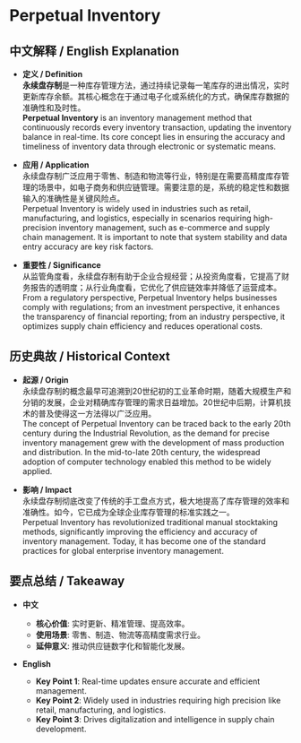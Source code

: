 # Perpetual Inventory

## 中文解释 / English Explanation

* **定义 / Definition**  
  **永续盘存制**是一种库存管理方法，通过持续记录每一笔库存的进出情况，实时更新库存余额。其核心概念在于通过电子化或系统化的方式，确保库存数据的准确性和及时性。  
  **Perpetual Inventory** is an inventory management method that continuously records every inventory transaction, updating the inventory balance in real-time. Its core concept lies in ensuring the accuracy and timeliness of inventory data through electronic or systematic means.

* **应用 / Application**  
  永续盘存制广泛应用于零售、制造和物流等行业，特别是在需要高精度库存管理的场景中，如电子商务和供应链管理。需要注意的是，系统的稳定性和数据输入的准确性是关键风险点。  
  Perpetual Inventory is widely used in industries such as retail, manufacturing, and logistics, especially in scenarios requiring high-precision inventory management, such as e-commerce and supply chain management. It is important to note that system stability and data entry accuracy are key risk factors.

* **重要性 / Significance**  
  从监管角度看，永续盘存制有助于企业合规经营；从投资角度看，它提高了财务报告的透明度；从行业角度看，它优化了供应链效率并降低了运营成本。  
  From a regulatory perspective, Perpetual Inventory helps businesses comply with regulations; from an investment perspective, it enhances the transparency of financial reporting; from an industry perspective, it optimizes supply chain efficiency and reduces operational costs.

## 历史典故 / Historical Context

* **起源 / Origin**  
  永续盘存制的概念最早可追溯到20世纪初的工业革命时期，随着大规模生产和分销的发展，企业对精确库存管理的需求日益增加。20世纪中后期，计算机技术的普及使得这一方法得以广泛应用。  
  The concept of Perpetual Inventory can be traced back to the early 20th century during the Industrial Revolution, as the demand for precise inventory management grew with the development of mass production and distribution. In the mid-to-late 20th century, the widespread adoption of computer technology enabled this method to be widely applied.

* **影响 / Impact**  
  永续盘存制彻底改变了传统的手工盘点方式，极大地提高了库存管理的效率和准确性。如今，它已成为全球企业库存管理的标准实践之一。  
  Perpetual Inventory has revolutionized traditional manual stocktaking methods, significantly improving the efficiency and accuracy of inventory management. Today, it has become one of the standard practices for global enterprise inventory management.

## 要点总结 / Takeaway

* **中文**  
  - **核心价值**: 实时更新、精准管理、提高效率。  
  - **使用场景**: 零售、制造、物流等高精度需求行业。  
  - **延伸意义**: 推动供应链数字化和智能化发展。

* **English**  
  - **Key Point 1**: Real-time updates ensure accurate and efficient management.  
  - **Key Point 2**: Widely used in industries requiring high precision like retail, manufacturing, and logistics.  
  - **Key Point 3**: Drives digitalization and intelligence in supply chain development.